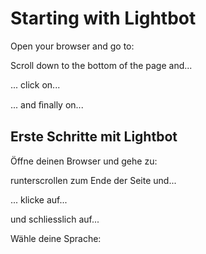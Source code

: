# Starting with Lightbot

Open your browser and go to:

Scroll down to the bottom of the page and...

... click on...

... and ﬁnally on...

## Erste Schritte mit Lightbot

Öffne deinen Browser und gehe zu:

runterscrollen zum Ende der Seite und...

... klicke auf...

und schliesslich auf...

Wähle deine Sprache:
